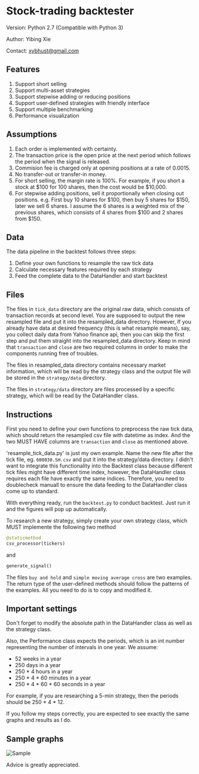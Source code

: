 # Stock-trading backtester
Version:  Python 2.7 (Compatible with Python 3) 

Author:   Yibing Xie 

Contact:  xybhust@gmail.com 

Features
--------
1. Support short selling
2. Support multi-asset strategies
3. Support stepwise adding or reducing positions
4. Support user-defined strategies with friendly interface
5. Support multiple benchmarking
6. Performance visualization 


Assumptions
-----------
1. Each order is implemented with certainty.
2. The transaction price is the open price at the next period which follows 
   the period when the signal is released.
3. Commision fee is charged only at opening positions at a rate of 0.0015.
4. No transfer-out or transfer-in money.
5. For short selling, the margin rate is 100%. For example, if you short a 
   stock at $100 for 100 shares, then the cost would be $10,000.
6. For stepwise adding positions, sell it proportionally when 
   closing out positions. e.g. First buy 10 shares for $100, then buy 5 shares
   for $150, later we sell 6 shares. I assume the 6 shares is a weighted mix
   of the previous shares, which consists of 4 shares from $100 and 2 shares
   from $150.


Data
----
The data pipeline in the backtest follows three steps:
  1. Define your own functions to resample the raw tick data 
  2. Calculate necessary features required by each strategy
  3. Feed the complete data to the DataHandler and start backtest


Files
-----
The files in `tick_data` directory are the original raw data, which consists of
transaction records at second level. You are supposed to output the new
resampled file and put it into the resampled_data directory. However, If you 
already have data at desired frequency (this is what resample means), say, you
collect daily data from Yahoo finance api, then you can skip the first step 
and put them straight into the resampled_data directory. Keep in mind that 
`transaction` and `close` are two required columns in order to make the 
components running free of troubles.

The files in resampled_data directory contains necessary market information,
which will be read by the strategy class and the output file will be stored
in the `strategy/data` directory.

The files in `strategy/data` directory are files processed by a specific strategy,
which will be read by the DataHandler class. 


Instructions
------------
First you need to define your own functions to preprocess the raw tick data,
which should return the resampled csv file with datetime as index. And the 
two MUST HAVE columns are `transaction` and `close` as mentioned above.

'resample_tick_data.py' is just my own example. Name the new file after the 
tick file, eg. `600030.SH.csv` and put it into the strategy/data directory. 
I didn't want to integrate this functionality into the Backtest class because 
different tick files might have different time index, however, the DataHandler 
class requires each file have exactly the same indices. Therefore, you need to
doublecheck manuall to ensure the data feeding to the DataHandler class come 
up to standard.

With everything ready, run the `backtest.py` to conduct backtest. Just run it 
and the figures will pop up automatically.

To research a new strategy, simply create your own strategy class, which MUST 
implemente the following two method
```python
@staticmethod 
csv_processor(tickers)
```
and
```python
generate_signal()
```

The files `buy and hold` and `simple moving average cross` are two examples. 
The return type of the user-defined methods should follow the patterns of the 
examples. All you need to do is to copy and modified it.


Important settings
------------------
Don't forget to modify the absolute path in the DataHandler
class as well as the strategy class.

Also, the Performance class expects the periods, which is an int number 
representing the number of intervals in one year. We assume:
  * 52 weeks in a year
  * 250 days in a year
  * 250 * 4 hours in a year
  * 250 * 4 * 60 minutes in a year
  * 250 * 4 * 60 * 60 seconds in a year

For example, if you are researching a 5-min strategy, then the periods should
be 250 * 4 * 12.

If you follow my steps correctly, you are expected to see exactly the same
graphs and results as I do.


Sample graphs
-------------
![Sample](https://github.com/xybhust/stock-trading-backtester/images/figure_1.png)


Advice is greatly appreciated. 
